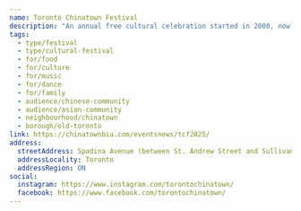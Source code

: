 ```yaml
---
name: Toronto Chinatown Festival
description: "An annual free cultural celebration started in 2000, now in its 25th year. The festival pays tribute to Chinese culture through multicultural performances, traditional lion and dragon dances, international street food vendors, and cultural showcases. Held on Spadina Avenue, the festival attracts over 200,000 visitors during the two-day event and features special performances by renowned artists."
tags:
  - type/festival
  - type/cultural-festival
  - for/food
  - for/culture
  - for/music
  - for/dance
  - for/family
  - audience/chinese-community
  - audience/asian-community
  - neighbourhood/chinatown
  - borough/old-toronto
link: https://chinatownbia.com/eventsnews/tcf2025/
address:
  streetAddress: Spadina Avenue (between St. Andrew Street and Sullivan Street)
  addressLocality: Toronto
  addressRegion: ON
social:
  instagram: https://www.instagram.com/torontochinatown/
  facebook: https://www.facebook.com/torontochinatown/
---
```

